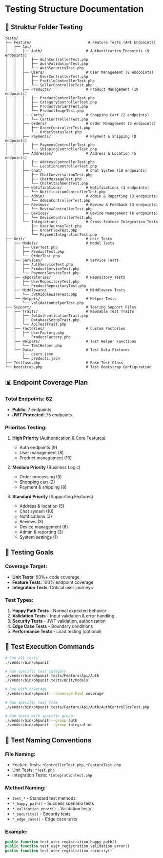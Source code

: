 # Testing Structure Documentation

## 📁 Struktur Folder Testing

```
tests/
├── Feature/                          # Feature Tests (API Endpoints)
│   ├── Api/
│   │   ├── Auth/                    # Authentication Endpoints (9 endpoints)
│   │   │   ├── AuthControllerTest.php
│   │   │   ├── AuthValidationTest.php
│   │   │   └── AuthSecurityTest.php
│   │   ├── Users/                   # User Management (8 endpoints)
│   │   │   ├── UserControllerTest.php
│   │   │   ├── ProfileControllerTest.php
│   │   │   └── SellerControllerTest.php
│   │   ├── Products/                # Product Management (10 endpoints)
│   │   │   ├── ProductControllerTest.php
│   │   │   ├── CategoryControllerTest.php
│   │   │   ├── ProductVariantTest.php
│   │   │   └── ProductImageTest.php
│   │   ├── Carts/                   # Shopping Cart (2 endpoints)
│   │   │   └── CartControllerTest.php
│   │   ├── Orders/                  # Order Management (3 endpoints)
│   │   │   ├── OrderControllerTest.php
│   │   │   └── OrderStatusTest.php
│   │   ├── Payments/                # Payment & Shipping (8 endpoints)
│   │   │   ├── PaymentControllerTest.php
│   │   │   └── ShippingControllerTest.php
│   │   ├── Addresses/               # Address & Location (5 endpoints)
│   │   │   ├── AddressControllerTest.php
│   │   │   └── LocationControllerTest.php
│   │   ├── Chat/                    # Chat System (10 endpoints)
│   │   │   ├── ChatConversationTest.php
│   │   │   ├── ChatMessageTest.php
│   │   │   └── ChatAttachmentTest.php
│   │   ├── Notifications/           # Notifications (3 endpoints)
│   │   │   └── NotificationControllerTest.php
│   │   ├── Admin/                   # Admin & Reporting (3 endpoints)
│   │   │   └── AdminControllerTest.php
│   │   ├── Reviews/                 # Review & Feedback (3 endpoints)
│   │   │   └── ReviewControllerTest.php
│   │   ├── Devices/                 # Device Management (6 endpoints)
│   │   │   └── DeviceControllerTest.php
│   │   └── Integration/             # Cross-feature Integration Tests
│   │       ├── UserJourneyTest.php
│   │       ├── OrderFlowTest.php
│   │       └── PaymentIntegrationTest.php
├── Unit/                            # Unit Tests
│   ├── Models/                      # Model Tests
│   │   ├── UserTest.php
│   │   ├── ProductTest.php
│   │   └── OrderTest.php
│   ├── Services/                    # Service Tests
│   │   ├── AuthServiceTest.php
│   │   ├── ProductServiceTest.php
│   │   └── PaymentServiceTest.php
│   ├── Repositories/                # Repository Tests
│   │   ├── UserRepositoryTest.php
│   │   └── ProductRepositoryTest.php
│   ├── Middleware/                  # Middleware Tests
│   │   └── JwtMiddlewareTest.php
│   └── Helpers/                     # Helper Tests
│       └── ValidationHelperTest.php
├── Support/                         # Testing Support Files
│   ├── Traits/                      # Reusable Test Traits
│   │   ├── JwtAuthenticationTrait.php
│   │   ├── DatabaseSetupTrait.php
│   │   └── ApiTestTrait.php
│   ├── Factories/                   # Custom Factories
│   │   ├── UserFactory.php
│   │   └── ProductFactory.php
│   ├── Helpers/                     # Test Helper Functions
│   │   └── TestHelper.php
│   └── Data/                        # Test Data Fixtures
│       ├── users.json
│       └── products.json
├── TestCase.php                     # Base Test Class
└── bootstrap.php                    # Test Bootstrap Configuration
```

## 📊 Endpoint Coverage Plan

### Total Endpoints: 82
- **Public**: 7 endpoints
- **JWT Protected**: 75 endpoints

### Prioritas Testing:
1. **High Priority** (Authentication & Core Features)
   - Auth endpoints (9)
   - User management (8)
   - Product management (10)

2. **Medium Priority** (Business Logic)
   - Order processing (3)
   - Shopping cart (2)
   - Payment & shipping (8)

3. **Standard Priority** (Supporting Features)
   - Address & location (5)
   - Chat system (10)
   - Notifications (3)
   - Reviews (3)
   - Device management (6)
   - Admin & reporting (3)
   - System settings (1)

## 🎯 Testing Goals

### Coverage Target:
- **Unit Tests**: 90%+ code coverage
- **Feature Tests**: 100% endpoint coverage
- **Integration Tests**: Critical user journeys

### Test Types:
1. **Happy Path Tests** - Normal expected behavior
2. **Validation Tests** - Input validation & error handling
3. **Security Tests** - JWT validation, authorization
4. **Edge Case Tests** - Boundary conditions
5. **Performance Tests** - Load testing (optional)

## 🚀 Test Execution Commands

```bash
# Run all tests
./vendor/bin/phpunit

# Run specific test category
./vendor/bin/phpunit tests/Feature/Api/Auth
./vendor/bin/phpunit tests/Unit/Models

# Run with coverage
./vendor/bin/phpunit --coverage-html coverage

# Run specific test file
./vendor/bin/phpunit tests/Feature/Api/Auth/AuthControllerTest.php

# Run tests with specific group
./vendor/bin/phpunit --group auth
./vendor/bin/phpunit --group integration
```

## 📝 Test Naming Conventions

### File Naming:
- Feature Tests: `*ControllerTest.php`, `*FeatureTest.php`
- Unit Tests: `*Test.php`
- Integration Tests: `*IntegrationTest.php`

### Method Naming:
- `test_*` - Standard test methods
- `*_happy_path()` - Success scenario tests
- `*_validation_error()` - Validation tests
- `*_security()` - Security tests
- `*_edge_case()` - Edge case tests

### Example:
```php
public function test_user_registration_happy_path()
public function test_user_registration_validation_error()
public function test_user_registration_security()
```